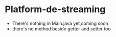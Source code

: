 # Platform-de-streaming
- There's nothing in Main.java yet,coming soon
- there's no method beside getter and setter too
